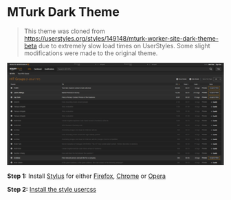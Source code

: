 # MTurk Dark Theme


> This theme was cloned from https://userstyles.org/styles/149148/mturk-worker-site-dark-theme-beta due to extremely slow load times on UserStyles. Some slight modifications were made to the original theme.


<p align="center">
    <img src="mturk-dark-theme-1.png" style="max-width:100%;"></img>
</p>


**Step 1:** Install [Stylus](https://add0n.com/stylus.html) for either [Firefox](https://addons.mozilla.org/en-US/firefox/addon/styl-us/), [Chrome](https://chrome.google.com/webstore/detail/stylus/clngdbkpkpeebahjckkjfobafhncgmne) or [Opera](https://addons.opera.com/en-gb/extensions/details/stylus/)

**Step 2:** [Install the style usercss](https://github.com/nick-w-nick/mturk-dark-theme/raw/main/mturk-dark-theme.user.css)